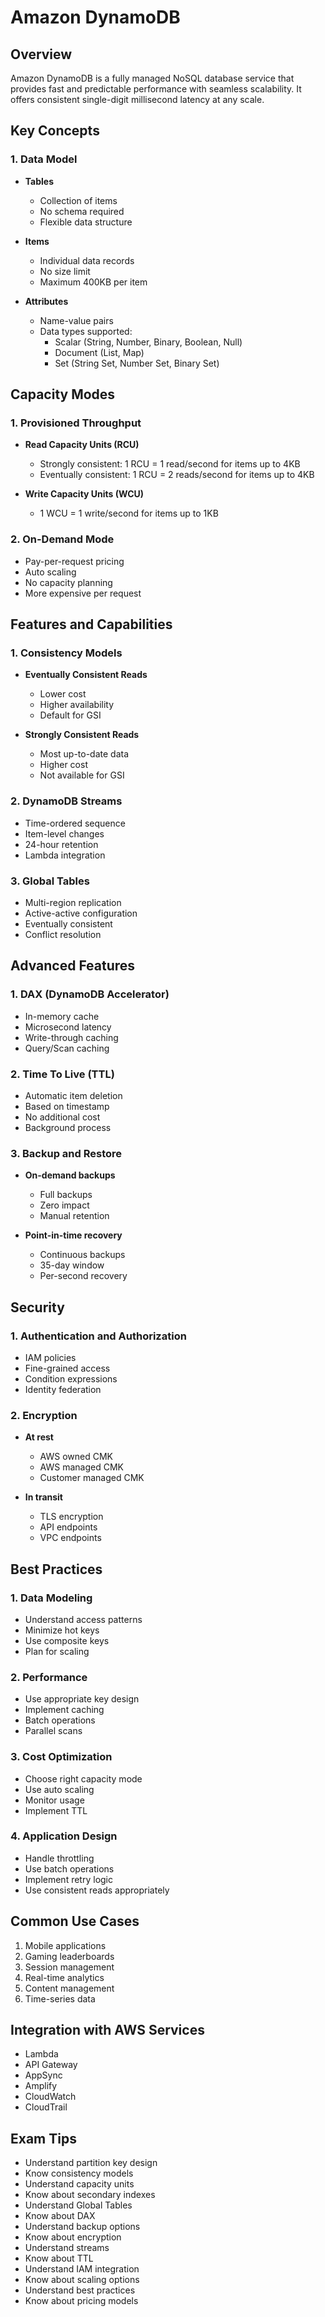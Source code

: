 # Amazon DynamoDB

## Overview
Amazon DynamoDB is a fully managed NoSQL database service that provides fast and predictable performance with seamless scalability. It offers consistent single-digit millisecond latency at any scale.

## Key Concepts

### 1. Data Model
- **Tables**
  - Collection of items
  - No schema required
  - Flexible data structure

- **Items**
  - Individual data records
  - No size limit
  - Maximum 400KB per item

- **Attributes**
  - Name-value pairs
  - Data types supported:
    - Scalar (String, Number, Binary, Boolean, Null)
    - Document (List, Map)
    - Set (String Set, Number Set, Binary Set)

## Capacity Modes

### 1. Provisioned Throughput
- **Read Capacity Units (RCU)**
  - Strongly consistent: 1 RCU = 1 read/second for items up to 4KB
  - Eventually consistent: 1 RCU = 2 reads/second for items up to 4KB

- **Write Capacity Units (WCU)**
  - 1 WCU = 1 write/second for items up to 1KB

### 2. On-Demand Mode
- Pay-per-request pricing
- Auto scaling
- No capacity planning
- More expensive per request

## Features and Capabilities

### 1. Consistency Models
- **Eventually Consistent Reads**
  - Lower cost
  - Higher availability
  - Default for GSI

- **Strongly Consistent Reads**
  - Most up-to-date data
  - Higher cost
  - Not available for GSI

### 2. DynamoDB Streams
- Time-ordered sequence
- Item-level changes
- 24-hour retention
- Lambda integration

### 3. Global Tables
- Multi-region replication
- Active-active configuration
- Eventually consistent
- Conflict resolution

## Advanced Features

### 1. DAX (DynamoDB Accelerator)
- In-memory cache
- Microsecond latency
- Write-through caching
- Query/Scan caching

### 2. Time To Live (TTL)
- Automatic item deletion
- Based on timestamp
- No additional cost
- Background process

### 3. Backup and Restore
- **On-demand backups**
  - Full backups
  - Zero impact
  - Manual retention

- **Point-in-time recovery**
  - Continuous backups
  - 35-day window
  - Per-second recovery

## Security

### 1. Authentication and Authorization
- IAM policies
- Fine-grained access
- Condition expressions
- Identity federation

### 2. Encryption
- **At rest**
  - AWS owned CMK
  - AWS managed CMK
  - Customer managed CMK

- **In transit**
  - TLS encryption
  - API endpoints
  - VPC endpoints

## Best Practices

### 1. Data Modeling
- Understand access patterns
- Minimize hot keys
- Use composite keys
- Plan for scaling

### 2. Performance
- Use appropriate key design
- Implement caching
- Batch operations
- Parallel scans

### 3. Cost Optimization
- Choose right capacity mode
- Use auto scaling
- Monitor usage
- Implement TTL

### 4. Application Design
- Handle throttling
- Use batch operations
- Implement retry logic
- Use consistent reads appropriately

## Common Use Cases
1. Mobile applications
2. Gaming leaderboards
3. Session management
4. Real-time analytics
5. Content management
6. Time-series data

## Integration with AWS Services
- Lambda
- API Gateway
- AppSync
- Amplify
- CloudWatch
- CloudTrail

## Exam Tips
- Understand partition key design
- Know consistency models
- Understand capacity units
- Know about secondary indexes
- Understand Global Tables
- Know about DAX
- Understand backup options
- Know about encryption
- Understand streams
- Know about TTL
- Understand IAM integration
- Know about scaling options
- Understand best practices
- Know about pricing models 